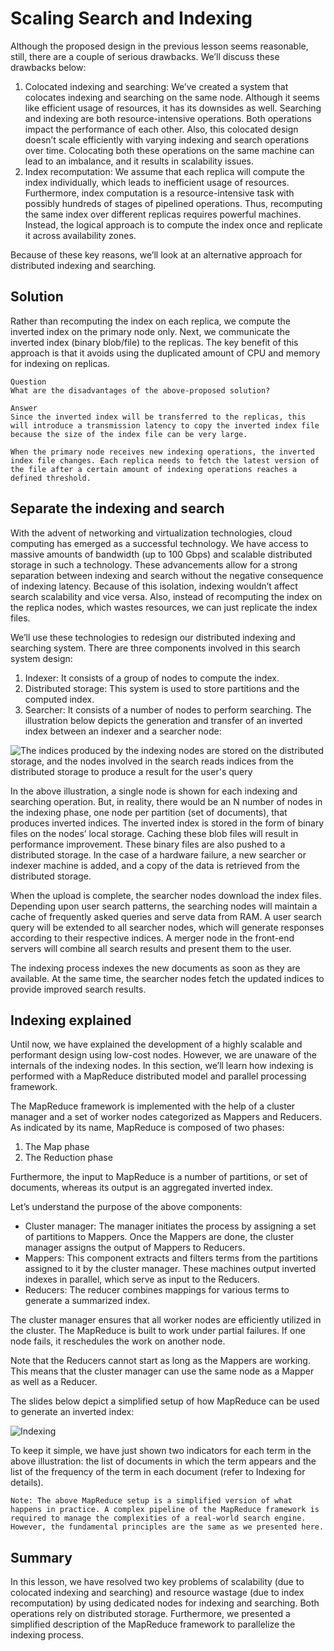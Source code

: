 # Scaling Search and Indexing
Although the proposed design in the previous lesson seems reasonable, still, there are a couple of serious drawbacks. We’ll discuss these drawbacks below:

1. Colocated indexing and searching: We’ve created a system that colocates indexing and searching on the same node. Although it seems like efficient usage of resources, it has its downsides as well. Searching and indexing are both resource-intensive operations. Both operations impact the performance of each other. Also, this colocated design doesn’t scale efficiently with varying indexing and search operations over time. Colocating both these operations on the same machine can lead to an imbalance, and it results in scalability issues.
2. Index recomputation: We assume that each replica will compute the index individually, which leads to inefficient usage of resources. Furthermore, index computation is a resource-intensive task with possibly hundreds of stages of pipelined operations. Thus, recomputing the same index over different replicas requires powerful machines. Instead, the logical approach is to compute the index once and replicate it across availability zones.

Because of these key reasons, we’ll look at an alternative approach for distributed indexing and searching.

## Solution
Rather than recomputing the index on each replica, we compute the inverted index on the primary node only. Next, we communicate the inverted index (binary blob/file) to the replicas. The key benefit of this approach is that it avoids using the duplicated amount of CPU and memory for indexing on replicas.
```
Question
What are the disadvantages of the above-proposed solution?

Answer
Since the inverted index will be transferred to the replicas, this will introduce a transmission latency to copy the inverted index file because the size of the index file can be very large.

When the primary node receives new indexing operations, the inverted index file changes. Each replica needs to fetch the latest version of the file after a certain amount of indexing operations reaches a defined threshold.
```
## Separate the indexing and search
With the advent of networking and virtualization technologies, cloud computing has emerged as a successful technology. We have access to massive amounts of bandwidth (up to 100 Gbps) and scalable distributed storage in such a technology. These advancements allow for a strong separation between indexing and search without the negative consequence of indexing latency. Because of this isolation, indexing wouldn’t affect search scalability and vice versa. Also, instead of recomputing the index on the replica nodes, which wastes resources, we can just replicate the index files.

We’ll use these technologies to redesign our distributed indexing and searching system. There are three components involved in this search system design:

1. Indexer: It consists of a group of nodes to compute the index.
2. Distributed storage: This system is used to store partitions and the computed index.
3. Searcher: It consists of a number of nodes to perform searching.
The illustration below depicts the generation and transfer of an inverted index between an indexer and a searcher node:

![The indices produced by the indexing nodes are stored on the distributed storage, and the nodes involved in the search reads indices from the distributed storage to produce a result for the user's query](./query.jpg)

In the above illustration, a single node is shown for each indexing and searching operation. But, in reality, there would be an N number of nodes in the indexing phase, one node per partition (set of documents), that produces inverted indices. The inverted index is stored in the form of binary files on the nodes’ local storage. Caching these blob files will result in performance improvement. These binary files are also pushed to a distributed storage. In the case of a hardware failure, a new searcher or indexer machine is added, and a copy of the data is retrieved from the distributed storage.

When the upload is complete, the searcher nodes download the index files. Depending upon user search patterns, the searching nodes will maintain a cache of frequently asked queries and serve data from RAM. A user search query will be extended to all searcher nodes, which will generate responses according to their respective indices. A merger node in the front-end servers will combine all search results and present them to the user.

The indexing process indexes the new documents as soon as they are available. At the same time, the searcher nodes fetch the updated indices to provide improved search results.

## Indexing explained
Until now, we have explained the development of a highly scalable and performant design using low-cost nodes. However, we are unaware of the internals of the indexing nodes. In this section, we’ll learn how indexing is performed with a MapReduce distributed model and parallel processing framework.

The MapReduce framework is implemented with the help of a cluster manager and a set of worker nodes categorized as Mappers and Reducers. As indicated by its name, MapReduce is composed of two phases:

1. The Map phase
2. The Reduction phase

Furthermore, the input to MapReduce is a number of partitions, or set of documents, whereas its output is an aggregated inverted index.

Let’s understand the purpose of the above components:

- Cluster manager: The manager initiates the process by assigning a set of partitions to Mappers. Once the Mappers are done, the cluster manager assigns the output of Mappers to Reducers.
- Mappers: This component extracts and filters terms from the partitions assigned to it by the cluster manager. These machines output inverted indexes in parallel, which serve as input to the Reducers.
- Reducers: The reducer combines mappings for various terms to generate a summarized index.

The cluster manager ensures that all worker nodes are efficiently utilized in the cluster. The MapReduce is built to work under partial failures. If one node fails, it reschedules the work on another node.

Note that the Reducers cannot start as long as the Mappers are working. This means that the cluster manager can use the same node as a Mapper as well as a Reducer.

The slides below depict a simplified setup of how MapReduce can be used to generate an inverted index:

![Indexing](./indexing)

To keep it simple, we have just shown two indicators for each term in the above illustration: the list of documents in which the term appears and the list of the frequency of the term in each document (refer to Indexing for details).
```
Note: The above MapReduce setup is a simplified version of what happens in practice. A complex pipeline of the MapReduce framework is required to manage the complexities of a real-world search engine. However, the fundamental principles are the same as we presented here.
```

## Summary
In this lesson, we have resolved two key problems of scalability (due to colocated indexing and searching) and resource wastage (due to index recomputation) by using dedicated nodes for indexing and searching. Both operations rely on distributed storage. Furthermore, we presented a simplified description of the MapReduce framework to parallelize the indexing process.
